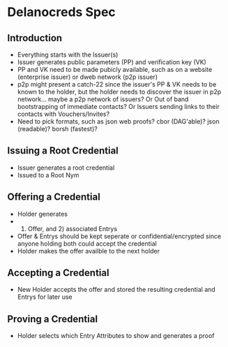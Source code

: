 # Delanocreds Spec

## Introduction

-   Everything starts with the Issuer(s)
-   Issuer generates public parameters (PP) and verification key (VK)
-   PP and VK need to be made pubicly available, such as on a website (enterprise issuer) or dweb network (p2p issuer)
-   p2p might present a catch-22 since the issuer's PP & VK needs to be known to the holder, but the holder needs to discover the issuer in p2p network... maybe a p2p network of issuers? Or Out of band bootstrapping of immediate contacts? Or Issuers sending links to their contacts with Vouchers/Invites?
-   Need to pick formats, such as json web proofs? cbor (DAG'able)? json (readable)? borsh (fastest)?

## Issuing a Root Credential

-   Issuer generates a root credential
-   Issued to a Root Nym

## Offering a Credential

-   Holder generates
-   1. Offer, and 2) associated Entrys
-   Offer & Entrys should be kept seperate or confidential/encrypted since anyone holding both could accept the credential
-   Holder makes the offer availble to the next holder

## Accepting a Credential

-   New Holder accepts the offer and stored the resulting credential and Entrys for later use

## Proving a Credential

-   Holder selects which Entry Attributes to show and generates a proof
